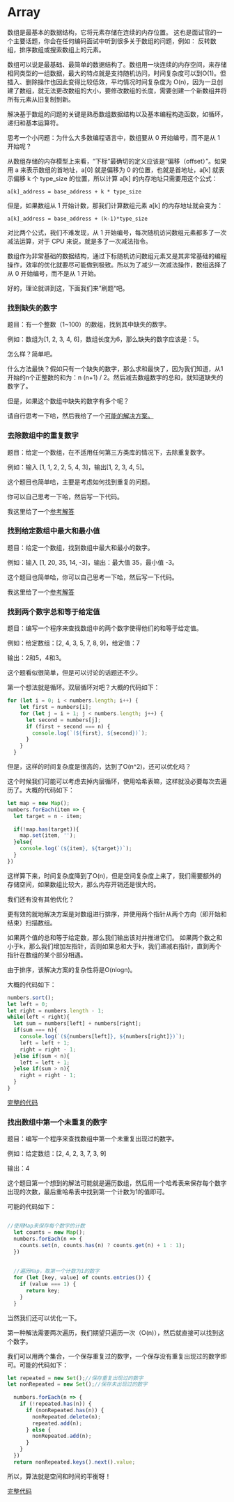 Array
==

数组是最基本的数据结构，它将元素存储在连续的内存位置。 这也是面试官的一个主要话题，你会在任何编码面试中听到很多关于数组的问题，例如： 反转数组，排序数组或搜索数组上的元素。

数组可以说是最基础、最简单的数据结构了。数组用一块连续的内存空间，来存储相同类型的一组数据，最大的特点就是支持随机访问，时间复杂度可以到O(1)。但插入、删除操作也因此变得比较低效，平均情况时间复杂度为 O(n)，因为一旦创建了数组，就无法更改数组的大小，要修改数组的长度，需要创建一个新数组并将所有元素从旧复制到新。

解决基于数组的问题的关键是熟悉数组数据结构以及基本编程构造函数，如循环，递归和基本运算符。

思考一个小问题：为什么大多数编程语言中，数组要从 0 开始编号，而不是从 1 开始呢？

从数组存储的内存模型上来看，“下标”最确切的定义应该是“偏移（offset）”。如果用 a 来表示数组的首地址，a[0] 就是偏移为 0 的位置，也就是首地址，a[k] 就表示偏移 k 个 type_size 的位置，所以计算 a[k] 的内存地址只需要用这个公式：

```
a[k]_address = base_address + k * type_size
```

但是，如果数组从 1 开始计数，那我们计算数组元素 a[k] 的内存地址就会变为：
```
a[k]_address = base_address + (k-1)*type_size
```
对比两个公式，我们不难发现，从 1 开始编号，每次随机访问数组元素都多了一次减法运算，对于 CPU 来说，就是多了一次减法指令。

数组作为非常基础的数据结构，通过下标随机访问数组元素又是其非常基础的编程操作，效率的优化就要尽可能做到极致。所以为了减少一次减法操作，数组选择了从 0 开始编号，而不是从 1 开始。

好的，理论就讲到这，下面我们来”刷题“吧。

### 找到缺失的数字

题目：有一个整数（1~100）的数组，找到其中缺失的数字。

例如：数组为[1, 2, 3, 4, 6]，数组长度为6，那么缺失的数字应该是：5。

怎么样？简单吧。

什么方法最快？假如只有一个缺失的数字，那么求和最快了，因为我们知道，从1开始的n个正整数的和为：n (n+1) / 2。然后减去数组数字的总和，就知道缺失的数字了。

但是，如果这个数组中缺失的数字有多个呢？

请自行思考一下哈，然后我给了一个[可能的解决方案。](./find-missing-number.js)


### 去除数组中的重复数字

题目：给定一个数组，在不适用任何第三方类库的情况下，去除重复数字。

例如：输入 [1, 1, 2, 2, 5, 4, 3]，输出[1, 2, 3, 4, 5]。

这个题目也简单哈，主要是考虑如何找到重复的问题。

你可以自己思考一下哈，然后写一下代码。

我这里给了一个[参考解答](./remove-duplicate.js)


### 找到给定数组中最大和最小值

题目：给定一个数组，找到数组中最大和最小的数字。

例如：输入 [1, 20, 35, 14, -3]，输出：最大值 35，最小值 -3。

这个题目也简单哈，你可以自己思考一下哈，然后写一下代码。

我这里给了一个[参考解答](./max-min-array.js)


### 找到两个数字总和等于给定值

题目：编写一个程序来查找数组中的两个数字使得他们的和等于给定值。

例如：给定数组：[2, 4, 3, 5, 7, 8, 9]，给定值：7

输出：2和5，4和3。

这个题看似很简单，但是可以讨论的话题还不少。

第一个想法就是循环。双层循环对吧？大概的代码如下：

```js
for (let i = 0; i < numbers.length; i++) {
    let first = numbers[i];
    for (let j = i + 1; j < numbers.length; j++) {
      let second = numbers[j];
      if (first + second === n) {
        console.log(`(${first}, ${second})`);
      }
    }
  }
```

但是，这样的时间复杂度是很高的，达到了O(n^2)，还可以优化吗？

这个时候我们可能可以考虑去掉内层循环，使用哈希表嘛，这样就没必要每次去遍历了。大概的代码如下：

```js
let map = new Map();
numbers.forEach(item => {
  let target = n - item;
 
  if(!map.has(target)){
    map.set(item, '');
  }else{
    console.log(`(${item}, ${target})`);
  }
})
```

这样算下来，时间复杂度降到了O(n)，但是空间复杂度上来了，我们需要额外的存储空间，如果数组比较大，那么内存开销还是很大的。

我们还有没有其他优化？

更有效的就地解决方案是对数组进行排序，并使用两个指针从两个方向（即开始和结束）扫描数组。

如果两个值的总和等于给定数，那么我们输出该对并推进它们。 如果两个数之和小于k，那么我们增加左指针，否则如果总和大于k，我们递减右指针，直到两个指针在数组的某个部分相遇。

由于排序，该解决方案的复杂性将是O(nlogn)。

大概的代码如下：

```js
numbers.sort();
let left = 0;
let right = numbers.length - 1;
while(left < right){
  let sum = numbers[left] + numbers[right];
  if(sum === n){
    console.log(`(${numbers[left]}, ${numbers[right]})`);
    left = left + 1;
    right = right - 1;
  }else if(sum < n){
    left = left + 1;
  }else if(sum > n){
    right = right - 1;
  }
}
```

[完整的代码](./find-pairs.js)


### 找出数组中第一个未重复的数字

题目：编写一个程序来查找数组中第一个未重复出现过的数字。

例如：给定数组：[2, 4, 2, 3, 7, 3, 9]

输出：4

这个题目第一个想到的解法可能就是遍历数组，然后用一个哈希表来保存每个数字出现的次数，最后重哈希表中找到第一个计数为1的值即可。

可能的代码如下：

```js

//使用Map来保存每个数字的计数
  let counts = new Map();
  numbers.forEach(n => {
    counts.set(n, counts.has(n) ? counts.get(n) + 1 : 1);
  })
 
 
  //遍历Map，取第一个计数为1的数字
  for (let [key, value] of counts.entries()) {
    if (value === 1) {
      return key;
    }
  }
```

当然我们还可以优化一下。

第一种解法需要两次遍历，我们期望只遍历一次（O(n)），然后就直接可以找到这个数字。

我们可以用两个集合，一个保存重复过的数字，一个保存没有重复出现过的数字即可。可能的代码如下：

```js
let repeated = new Set();//保存重复出现过的数字
let nonRepeated = new Set();//保存未出现过的数字
 
  numbers.forEach(n => {
    if (!repeated.has(n)) {
      if (nonRepeated.has(n)) {
        nonRepeated.delete(n);
        repeated.add(n);
      } else {
        nonRepeated.add(n);
      }
    }
  })
  return nonRepeated.keys().next().value;
```

所以，算法就是空间和时间的平衡呀！

[完整代码](./find-first-non-repeat.js)